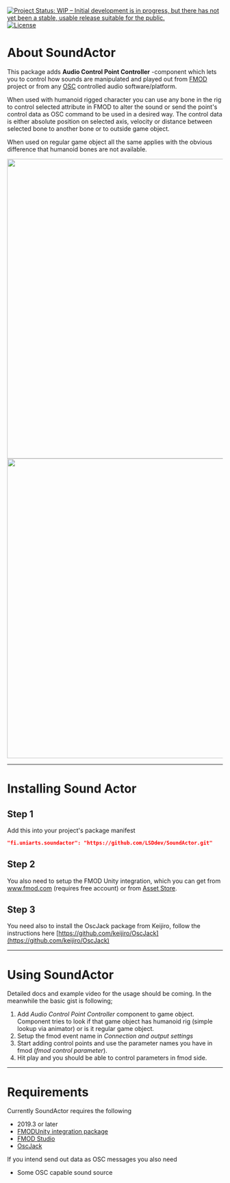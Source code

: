 [![Project Status: WIP – Initial development is in progress, but there has not yet been a stable, usable release suitable for the public.](https://www.repostatus.org/badges/latest/wip.svg)](https://www.repostatus.org/#wip)
[![License](http://img.shields.io/:license-mit-blue.svg?style=flat-square)](http://badges.mit-license.org)

# About SoundActor

This package adds **Audio Control Point Controller** -component which lets you to control how sounds are manipulated and played out from [FMOD](https://www.fmod.com) project or from any [OSC](https://en.wikipedia.org/wiki/Open_Sound_Control) controlled audio software/platform.

When used with humanoid rigged character you can use any bone in the rig to control selected attribute in FMOD to alter the sound or send the point's control data as OSC command to be used in a desired way. The control data is either absolute position on selected axis, velocity or distance between selected bone to another bone or to outside game object. 

When used on regular game object all the same applies with the obvious difference that humanoid bones are not available.


<img src="https://user-images.githubusercontent.com/16014157/97693161-69b1fe80-1aa9-11eb-8bfc-06569075480c.jpg" width="700">
<img src="https://user-images.githubusercontent.com/16014157/97710670-b9ea8a00-1ac4-11eb-998a-784fe8344fae.gif" width="700">

---


# Installing Sound Actor

## Step 1

Add this into your project's package manifest 

```` json
"fi.uniarts.soundactor": "https://github.com/LSDdev/SoundActor.git"
````

## Step 2
You also need to setup the FMOD Unity integration, which you can get from www.fmod.com (requires free account) or from [Asset Store](https://assetstore.unity.com/packages/tools/audio/fmod-for-unity-161631).


## Step 3

You need also to install the OscJack package from Keijiro, follow the instructions here [https://github.com/keijiro/OscJack](https://github.com/keijiro/OscJack) 

---

# Using SoundActor

Detailed docs and example video for the usage should be coming. In the meanwhile the basic gist is following;

1. Add _Audio Control Point Controller_ component to game object. Component tries to look if that game object has humanoid rig (simple lookup via animator) or is it regular game object. 
2. Setup the fmod event name in _Connection and output settings_
3. Start adding control points and use the parameter names you have in fmod (_fmod control parameter_).
4. Hit play and you should be able to control parameters in fmod side.

---

# Requirements

Currently SoundActor requires the following

* 2019.3 or later
* [FMODUnity integration package](https://assetstore.unity.com/packages/tools/audio/fmod-for-unity-161631)
* [FMOD Studio](https://www.fmod.com)
* [OscJack](https://github.com/keijiro/OscJack) 

If you intend send out data as OSC messages you also need
* Some OSC capable sound source 


